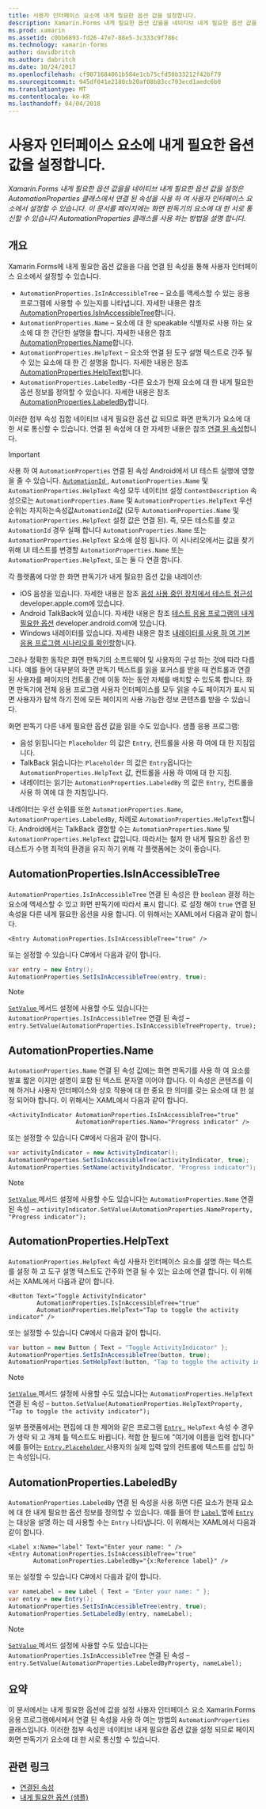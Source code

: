 ```yaml
---
title: 사용자 인터페이스 요소에 내게 필요한 옵션 값을 설정합니다.
description: Xamarin.Forms 내게 필요한 옵션 값을을 네이티브 내게 필요한 옵션 값을 설정은 AutomationProperties 클래스에서 연결 된 속성을 사용 하 여 사용자 인터페이스 요소에서 설정할 수 있습니다. 이 문서를 페이지에는 화면 판독기의 요소에 대 한 서로 통신할 수 있습니다 AutomationProperties 클래스를 사용 하는 방법을 설명 합니다.
ms.prod: xamarin
ms.assetid: c0bb6893-fd26-47e7-88e5-3c333c9f786c
ms.technology: xamarin-forms
author: davidbritch
ms.author: dabritch
ms.date: 10/24/2017
ms.openlocfilehash: cf9071684061b584e1cb75cfd50b33212f42bf79
ms.sourcegitcommit: 945df041e2180cb20af08b83cc703ecd1aedc6b0
ms.translationtype: MT
ms.contentlocale: ko-KR
ms.lasthandoff: 04/04/2018
---
```

# <a name="setting-accessibility-values-on-user-interface-elements"></a>사용자 인터페이스 요소에 내게 필요한 옵션 값을 설정합니다.

_Xamarin.Forms 내게 필요한 옵션 값을을 네이티브 내게 필요한 옵션 값을 설정은 AutomationProperties 클래스에서 연결 된 속성을 사용 하 여 사용자 인터페이스 요소에서 설정할 수 있습니다. 이 문서를 페이지에는 화면 판독기의 요소에 대 한 서로 통신할 수 있습니다 AutomationProperties 클래스를 사용 하는 방법을 설명 합니다._

## <a name="overview"></a>개요

Xamarin.Forms에 내게 필요한 옵션 값을을 다음 연결 된 속성을 통해 사용자 인터페이스 요소에서 설정할 수 있습니다.

- `AutomationProperties.IsInAccessibleTree` – 요소를 액세스할 수 있는 응용 프로그램에 사용할 수 있는지를 나타냅니다. 자세한 내용은 참조 [AutomationProperties.IsInAccessibleTree](#isinaccessibletree)합니다.
- `AutomationProperties.Name` – 요소에 대 한 speakable 식별자로 사용 하는 요소에 대 한 간단한 설명을 합니다. 자세한 내용은 참조 [AutomationProperties.Name](#name)합니다.
- `AutomationProperties.HelpText` – 요소와 연결 된 도구 설명 텍스트로 간주 될 수 있는 요소에 대 한 긴 설명을 합니다. 자세한 내용은 참조 [AutomationProperties.HelpText](#helptext)합니다.
- `AutomationProperties.LabeledBy` -다른 요소가 현재 요소에 대 한 내게 필요한 옵션 정보를 정의할 수 있습니다. 자세한 내용은 참조 [AutomationProperties.LabeledBy](#labeledby)합니다.

이러한 첨부 속성 집합 네이티브 내게 필요한 옵션 값 되므로 화면 판독기가 요소에 대 한 서로 통신할 수 있습니다. 연결 된 속성에 대 한 자세한 내용은 참조 [연결 된 속성](~/xamarin-forms/xaml/attached-properties.md)합니다.

> [!IMPORTANT]
> 사용 하 여 `AutomationProperties` 연결 된 속성 Android에서 UI 테스트 실행에 영향을 줄 수 있습니다. [ `AutomationId` ](https://developer.xamarin.com/api/property/Xamarin.Forms.Element.AutomationId/), `AutomationProperties.Name` 및 `AutomationProperties.HelpText` 속성 모두 네이티브 설정 `ContentDescription` 속성으로는 `AutomationProperties.Name` 및 `AutomationProperties.HelpText` 우선 순위는 차지하는속성값`AutomationId`값 (모두 `AutomationProperties.Name` 및 `AutomationProperties.HelpText` 설정 값은 연결 된). 즉, 모든 테스트를 찾고 `AutomationId` 경우 실패 합니다 `AutomationProperties.Name` 또는 `AutomationProperties.HelpText` 요소에 설정 됩니다. 이 시나리오에서는 값을 찾기 위해 UI 테스트를 변경할 `AutomationProperties.Name` 또는 `AutomationProperties.HelpText`, 또는 둘 다 연결 합니다.

각 플랫폼에 다양 한 화면 판독기가 내게 필요한 옵션 값을 내레이션:

- iOS 음성을 있습니다. 자세한 내용은 참조 [음성 사용 중인 장치에서 테스트 접근성](https://developer.apple.com/library/content/technotes/TestingAccessibilityOfiOSApps/TestAccessibilityonYourDevicewithVoiceOver/TestAccessibilityonYourDevicewithVoiceOver.html) developer.apple.com에 있습니다.
- Android TalkBack에 있습니다. 자세한 내용은 참조 [테스트 응용 프로그램의 내게 필요한 옵션](https://developer.android.com/training/accessibility/testing.html#talkback) developer.android.com에 있습니다.
- Windows 내레이터를 있습니다. 자세한 내용은 참조 [내레이터를 사용 하 여 기본 응용 프로그램 시나리오를 확인할](/windows/uwp/accessibility/accessibility-testing#verify-main-app-scenarios-by-using-narrator/)합니다.

그러나 정확한 동작은 화면 판독기의 소프트웨어 및 사용자의 구성 하는 것에 따라 다릅니다. 예를 들어 대부분의 화면 판독기 텍스트를 읽을 포커스를 받을 때 컨트롤과 연결 된 사용자를 페이지의 컨트롤 간에 이동 하는 동안 자체를 배치할 수 있도록 합니다. 화면 판독기에 전체 응용 프로그램 사용자 인터페이스를 모두 읽을 수도 페이지가 표시 되 면 사용자가 탐색 하기 전에 모든 페이지의 사용 가능한 정보 콘텐츠를 받을 수 있습니다.

화면 판독기 다른 내게 필요한 옵션 값을 읽을 수도 있습니다. 샘플 응용 프로그램:

- 음성 읽힙니다는 `Placeholder` 의 값은 `Entry`, 컨트롤을 사용 하 여에 대 한 지침입니다.
- TalkBack 읽습니다는 `Placeholder` 의 값은 `Entry`옵니다는 `AutomationProperties.HelpText` 값, 컨트롤을 사용 하 여에 대 한 지침.
- 내레이터는 읽기는 `AutomationProperties.LabeledBy` 의 값은 `Entry`, 컨트롤을 사용 하 여에 대 한 지침입니다.

내레이터는 우선 순위를 또한 `AutomationProperties.Name`, `AutomationProperties.LabeledBy`, 차례로 `AutomationProperties.HelpText`합니다. Android에서는 TalkBack 결합할 수는 `AutomationProperties.Name` 및 `AutomationProperties.HelpText` 값입니다. 따라서는 철저 한 내게 필요한 옵션 한 테스트가 수행 최적의 환경을 유지 하기 위해 각 플랫폼에는 것이 좋습니다.

<a name="isinaccessibletree" />

## <a name="automationpropertiesisinaccessibletree"></a>AutomationProperties.IsInAccessibleTree

`AutomationProperties.IsInAccessibleTree` 연결 된 속성은 한 `boolean` 결정 하는 요소에 액세스할 수 있고 화면 판독기에 따라서 표시 합니다. 로 설정 해야 `true` 연결 된 속성을 다른 내게 필요한 옵션을 사용 합니다. 이 위해서는 XAML에서 다음과 같이 합니다.

```xaml
<Entry AutomationProperties.IsInAccessibleTree="true" />
```

또는 설정할 수 있습니다 C#에서 다음과 같이 합니다.

```csharp
var entry = new Entry();
AutomationProperties.SetIsInAccessibleTree(entry, true);
```

> [!NOTE]
> [ `SetValue` ](https://developer.xamarin.com/api/member/Xamarin.Forms.BindableObject.SetValue/p/Xamarin.Forms.BindableProperty/System.Object/) 메서드 설정에 사용할 수도 있습니다는 `AutomationProperties.IsInAccessibleTree` 연결 된 속성 – `entry.SetValue(AutomationProperties.IsInAccessibleTreeProperty, true);`

<a name="name" />

## <a name="automationpropertiesname"></a>AutomationProperties.Name

`AutomationProperties.Name` 연결 된 속성 값에는 화면 판독기를 사용 하 여 요소를 발표 짧은 이지만 설명이 포함 된 텍스트 문자열 이어야 합니다. 이 속성은 콘텐츠를 이해 하거나 사용자 인터페이스와 상호 작용에 대 한 중요 한 의미를 갖는 요소에 대 한 설정 되어야 합니다. 이 위해서는 XAML에서 다음과 같이 합니다.

```xaml
<ActivityIndicator AutomationProperties.IsInAccessibleTree="true"
                   AutomationProperties.Name="Progress indicator" />
```

또는 설정할 수 있습니다 C#에서 다음과 같이 합니다.

```csharp
var activityIndicator = new ActivityIndicator();
AutomationProperties.SetIsInAccessibleTree(activityIndicator, true);
AutomationProperties.SetName(activityIndicator, "Progress indicator");
```

> [!NOTE]
> [ `SetValue` ](https://developer.xamarin.com/api/member/Xamarin.Forms.BindableObject.SetValue/p/Xamarin.Forms.BindableProperty/System.Object/) 메서드 설정에 사용할 수도 있습니다는 `AutomationProperties.Name` 연결 된 속성 – `activityIndicator.SetValue(AutomationProperties.NameProperty, "Progress indicator");`

<a name="helptext" />

## <a name="automationpropertieshelptext"></a>AutomationProperties.HelpText

`AutomationProperties.HelpText` 속성 사용자 인터페이스 요소를 설명 하는 텍스트를 설정 하 고 도구 설명 텍스트도 간주와 연결 될 수 있는 요소에 연결 합니다. 이 위해서는 XAML에서 다음과 같이 합니다.

```xaml
<Button Text="Toggle ActivityIndicator"
        AutomationProperties.IsInAccessibleTree="true"
        AutomationProperties.HelpText="Tap to toggle the activity indicator" />
```

또는 설정할 수 있습니다 C#에서 다음과 같이 합니다.

```csharp
var button = new Button { Text = "Toggle ActivityIndicator" };
AutomationProperties.SetIsInAccessibleTree(button, true);
AutomationProperties.SetHelpText(button, "Tap to toggle the activity indicator");
```

> [!NOTE]
> [ `SetValue` ](https://developer.xamarin.com/api/member/Xamarin.Forms.BindableObject.SetValue/p/Xamarin.Forms.BindableProperty/System.Object/) 메서드 설정에 사용할 수도 있습니다는 `AutomationProperties.HelpText` 연결 된 속성 – `button.SetValue(AutomationProperties.HelpTextProperty, "Tap to toggle the activity indicator");`

일부 플랫폼에서는 편집에 대 한 제어와 같은 프로그램 [ `Entry` ](https://developer.xamarin.com/api/type/Xamarin.Forms.Entry/), `HelpText` 속성 수 경우가 생략 되 고 개체 틀 텍스트도 바뀝니다. 적합 한 필드에 "여기에 이름을 입력 합니다" 예를 들어는 [ `Entry.Placeholder` ](https://developer.xamarin.com/api/property/Xamarin.Forms.Entry.Placeholder/) 사용자의 실제 입력 앞의 컨트롤에 텍스트를 삽입 하는 속성입니다.

<a name="labeledby" />

## <a name="automationpropertieslabeledby"></a>AutomationProperties.LabeledBy

`AutomationProperties.LabeledBy` 연결 된 속성을 사용 하면 다른 요소가 현재 요소에 대 한 내게 필요한 옵션 정보를 정의할 수 있습니다. 예를 들어 한 [ `Label` ](https://developer.xamarin.com/api/type/Xamarin.Forms.Label/) 옆에 [ `Entry` ](https://developer.xamarin.com/api/type/Xamarin.Forms.Entry/) 는 대상을 설명 하는 데 사용할 수는 `Entry` 나타냅니다. 이 위해서는 XAML에서 다음과 같이 합니다.

```xaml
<Label x:Name="label" Text="Enter your name: " />
<Entry AutomationProperties.IsInAccessibleTree="true"
       AutomationProperties.LabeledBy="{x:Reference label}" />
```

또는 설정할 수 있습니다 C#에서 다음과 같이 합니다.

```csharp
var nameLabel = new Label { Text = "Enter your name: " };
var entry = new Entry();
AutomationProperties.SetIsInAccessibleTree(entry, true);
AutomationProperties.SetLabeledBy(entry, nameLabel);
```

> [!NOTE]
> [ `SetValue` ](https://developer.xamarin.com/api/member/Xamarin.Forms.BindableObject.SetValue/p/Xamarin.Forms.BindableProperty/System.Object/) 메서드 설정에 사용할 수도 있습니다는 `AutomationProperties.IsInAccessibleTree` 연결 된 속성 – `entry.SetValue(AutomationProperties.LabeledByProperty, nameLabel);`

## <a name="summary"></a>요약

이 문서에서는 내게 필요한 옵션에 값을 설정 사용자 인터페이스 요소 Xamarin.Forms 응용 프로그램에서에서 연결 된 속성을 사용 하 여는 방법의 `AutomationProperties` 클래스입니다. 이러한 첨부 속성은 네이티브 내게 필요한 옵션 값을 설정 되므로 페이지 화면 판독기가 요소에 대 한 서로 통신할 수 있습니다.


## <a name="related-links"></a>관련 링크

- [연결된 속성](~/xamarin-forms/xaml/attached-properties.md)
- [내게 필요한 옵션 (샘플)](https://developer.xamarin.com/samples/xamarin-forms/UserInterface/Accessibility/)
